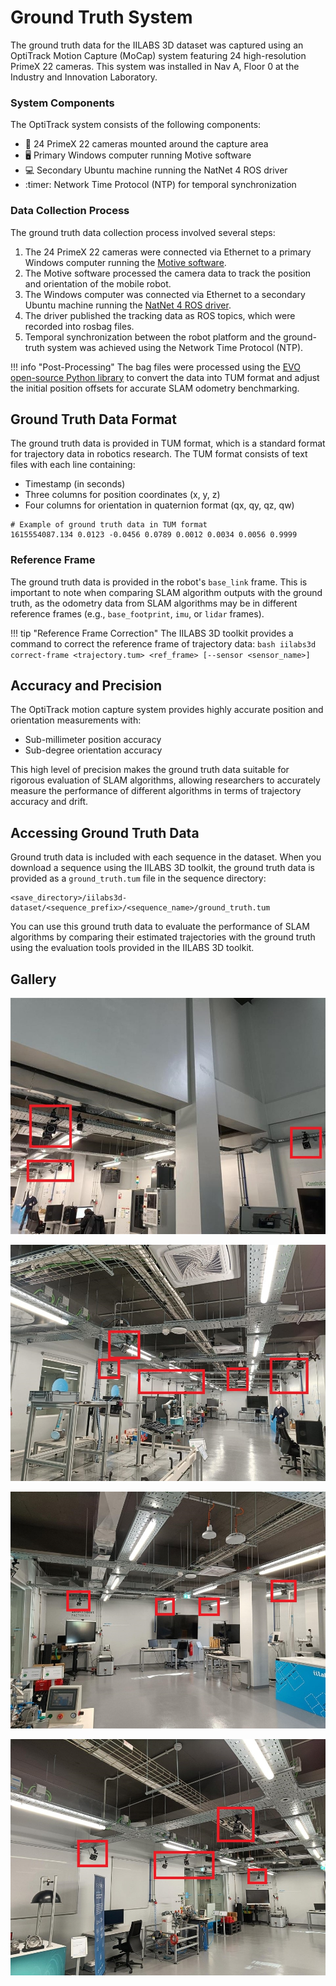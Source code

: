 # Ground Truth System

The ground truth data for the IILABS 3D dataset was captured using an OptiTrack Motion Capture (MoCap) system featuring 24 high-resolution PrimeX 22 cameras. This system was installed in Nav A, Floor 0 at the Industry and Innovation Laboratory.

### System Components

The OptiTrack system consists of the following components:

- :movie_camera: 24 PrimeX 22 cameras mounted around the capture area
- :desktop_computer: Primary Windows computer running Motive software
- :computer: Secondary Ubuntu machine running the NatNet 4 ROS driver
- :timer: Network Time Protocol (NTP) for temporal synchronization

### Data Collection Process

The ground truth data collection process involved several steps:

1. The 24 PrimeX 22 cameras were connected via Ethernet to a primary Windows computer running the [Motive software](https://optitrack.com/software/motive).
2. The Motive software processed the camera data to track the position and orientation of the mobile robot.
3. The Windows computer was connected via Ethernet to a secondary Ubuntu machine running the [NatNet 4 ROS driver](https://github.com/L2S-lab/natnet_ros_cpp).
4. The driver published the tracking data as ROS topics, which were recorded into rosbag files.
5. Temporal synchronization between the robot platform and the ground-truth system was achieved using the Network Time Protocol (NTP).

!!! info "Post-Processing"
    The bag files were processed using the [EVO open-source Python library](https://github.com/MichaelGrupp/evo) to convert the data into TUM format and adjust the initial position offsets for accurate SLAM odometry benchmarking.

## Ground Truth Data Format

The ground truth data is provided in TUM format, which is a standard format for trajectory data in robotics research. The TUM format consists of text files with each line containing:

- Timestamp (in seconds)
- Three columns for position coordinates (x, y, z)
- Four columns for orientation in quaternion format (qx, qy, qz, qw)

```
# Example of ground truth data in TUM format
1615554087.134 0.0123 -0.0456 0.0789 0.0012 0.0034 0.0056 0.9999
```

### Reference Frame

The ground truth data is provided in the robot's `base_link` frame. This is important to note when comparing SLAM algorithm outputs with the ground truth, as the odometry data from SLAM algorithms may be in different reference frames (e.g., `base_footprint`, `imu`, or `lidar` frames).

!!! tip "Reference Frame Correction"
    The IILABS 3D toolkit provides a command to correct the reference frame of trajectory data:
    ```bash
    iilabs3d correct-frame <trajectory.tum> <ref_frame> [--sensor <sensor_name>]
    ```

## Accuracy and Precision

The OptiTrack motion capture system provides highly accurate position and orientation measurements with:

- Sub-millimeter position accuracy
- Sub-degree orientation accuracy

This high level of precision makes the ground truth data suitable for rigorous evaluation of SLAM algorithms, allowing researchers to accurately measure the performance of different algorithms in terms of trajectory accuracy and drift.

## Accessing Ground Truth Data

Ground truth data is included with each sequence in the dataset. When you download a sequence using the IILABS 3D toolkit, the ground truth data is provided as a `ground_truth.tum` file in the sequence directory:

```
<save_directory>/iilabs3d-dataset/<sequence_prefix>/<sequence_name>/ground_truth.tum
```

You can use this ground truth data to evaluate the performance of SLAM algorithms by comparing their estimated trajectories with the ground truth using the evaluation tools provided in the IILABS 3D toolkit.

## Gallery

<div class="grid" markdown>

![](../../assets/dataset/ground_truth/optitrack_cameras_1_anotated.jpg)

![](../../assets/dataset/ground_truth/optitrack_cameras_2_anotated.jpg)

![](../../assets/dataset/ground_truth/optitrack_cameras_3_anotated.jpg)

![](../../assets/dataset/ground_truth/optitrack_cameras_4_anotated.jpg)

</div>